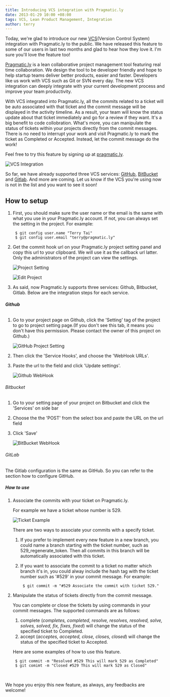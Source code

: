 ```yaml
---
title: Introducing VCS integration with Pragmatic.ly
date: 2013-01-29 10:00 +08:00
tags: VCS, Lean Product Management, Integration
author: terry
---
```


Today, we're glad to introduce our new [VCS](http://en.wikipedia.org/wiki/Revision_control)(Version Control System) integration with Pragmatic.ly to the public. We have released this feature to some of our users in last two months and glad to hear how they love it. I'm sure you'll love the feature too!

[Pragmatic.ly](https://pragmatic.ly) is a lean collaborative project management tool featuring real time collaboration. We design the tool to be developer friendly and hope to help startup teams deliver better products, easier and faster. Developers like us work with VCS such as Git or SVN every day. The new VCS integration can deeply integrate with your current development process and improve your team productivity.

With VCS integrated into Pragmatic.ly, all the commits related to a ticket will be auto associated with that ticket and the commit message will be displayed in the activity timeline. As a result, your team will know the status update about that ticket immediately and go for a review if they want. It's a big benefit to code collobration. What's more, you can manipulate the status of tickets within your projects directly from the commit messages. There is no need to interrupt your work and visit Pragmatic.ly to mark the ticket as Completed or Accepted. Instead, let the commit message do the work!

Feel free to try this feature by signing up at [pragmatic.ly](https://pragmatic.ly).

![VCS Integration](/integrate-version-control-system-with-pragmat/vcs-integration.png)

So far, we have already supported three VCS services: [GitHub](https://github.com), [BitBucket](https://bitbucket.org) and [Gitlab](http://gitlab.org). And more are coming. Let us know if the VCS you're using now is not in the list and you want to see it soon!

## How to setup ##

1. First, you should make sure the user name or the email is the same with what you use in your Pragmatic.ly account. If not, you can always set the setting in the project. For example:

        $ git config user.name "Terry Tai"
        $ git config user.email "terry@pragmatic.ly"

2. Get the commit hook url on your Pragmatic.ly project setting panel and copy this url to your clipboard. We will use it as the callback url latter. Only the administrators of the project can view the settings.

    ![Project Setting](/integrate-version-control-system-with-pragmat/project-list.png)

    ![Edit Project](/integrate-version-control-system-with-pragmat/edit-project.png)

3. As said, now Pragmatic.ly supports three services: Github, Bitbucket, Gitlab. Below are the integration steps for each service.

###### **Github** ######

1. Go to your project page on Github, click the 'Setting' tag of the project to go to project setting page.(If you don't see this tab, it means you don't have this permission. Please contact the owner of this project on Github.)

    ![GitHub Project Setting](/integrate-version-control-system-with-pragmat/github-project-setting.png)

2. Then click the 'Service Hooks', and choose the 'WebHook URLs'.
3. Paste the url to the field and click 'Update settings'.

    ![Github WebHook](/integrate-version-control-system-with-pragmat/github-webhook.png)

###### Bitbucket ######

1. Go to your setting page of your project on Bitbucket and click the 'Services' on side bar
2. Choose the the 'POST' from the select box and paste the URL on the url field
3. Click 'Save'

    ![BitBucket WebHook](/integrate-version-control-system-with-pragmat/bitbucket-webhook.png)

###### GitLab ######

The Gitlab configuration is the same as GitHub. So you can refer to the section how to configure GitHub.

##### How to use #####

1. Associate the commits with your ticket on Pragmatic.ly.

    For example we have a ticket whose number is 529.

    ![Ticket Example](/integrate-version-control-system-with-pragmat/ticket-example.png)

    There are two ways to associate your commits with a specify ticket.

    1. If you prefer to implement every new feature in a new branch, you could name a branch starting with the ticket number, such as 529_regenerate_token. Then all commits in this branch will be automatically associated with this ticket.
    2. If you want to associate the commit to a ticket no matter which branch it's in, you could alway include the hash tag with the ticket number such as '#529' in your commit message. For example:

            $ git commit -m "#529 Associate the commit with ticket 529."

2. Manipulate the status of tickets directly from the commit message.

    You can complete or close the tickets by using commands in your commit messages. The supported commands are as follows:

    1. complete (*completes, completed, resolve, resolves, resolved, solve, solves, solved, fix, fixes, fixed*) will change the status of the specified ticket to Completed.
    2. accept (*acceptes, accepted, close, closes, closed*) will change the status of the specified ticket to Accepted.

    Here are some examples of how to use this feature.

        $ git commit -m "Resolved #529 This will mark 529 as Completed"
        $ git comimt -m "Closed #529 This will mark 529 as Closed"

<br/>

We hope you enjoy this new feature, as always, any feedbacks are welcome!